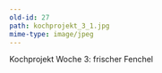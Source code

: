 ```yaml
---
old-id: 27
path: kochprojekt_3_1.jpg
mime-type: image/jpeg
---
```

Kochprojekt Woche 3:
frischer Fenchel
